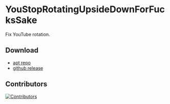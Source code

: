 # YouStopRotatingUpsideDownForFucksSake

Fix YouTube rotation.

## Download

- [apt repo](https://repo.adriancastro.dev)
- [github release](https://github.com/castdrian/YSRUDFFS/releases/latest)

## Contributors

[![Contributors](https://contrib.rocks/image?repo=castdrian/YSRUDFFS)](https://github.com/castdrian/YSRUDFFS/graphs/contributors)
